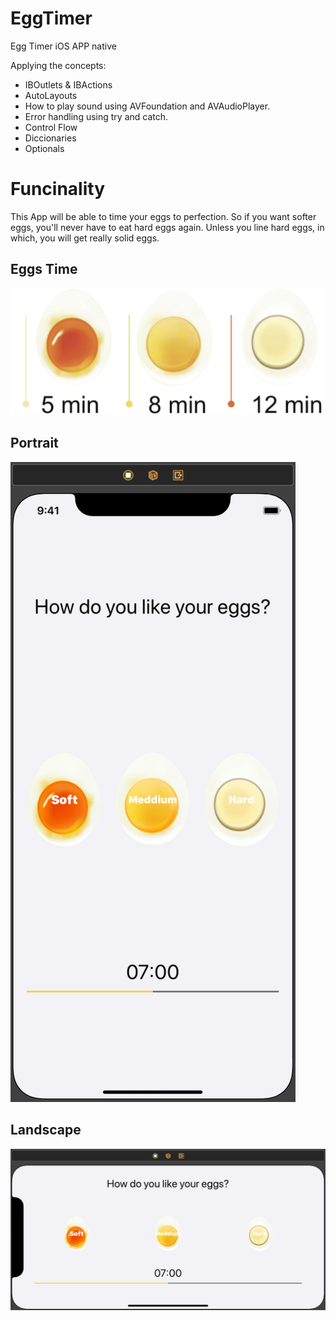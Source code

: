 # EggTimer
Egg Timer iOS APP native

Applying the concepts:

* IBOutlets & IBActions
* AutoLayouts
* How to play sound using AVFoundation and AVAudioPlayer.
* Error handling using try and catch.
* Control Flow
* Diccionaries
* Optionals

# Funcinality
This App will be able to time your eggs to perfection.
So if you want softer eggs, you'll never have to eat hard eggs again. Unless you line hard eggs, in which, you will get really solid eggs.

## Eggs Time

![Portrait](Documentation/eggsTime.png)


## Portrait

![Portrait](Documentation/portrait.png)

## Landscape

![Portrait](Documentation/landscape.png)

